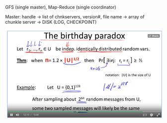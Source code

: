 
GFS (single master), Map-Reduce (single coordinator)

Master: handle -> list of chnkservers, version#, file name -> array of chunkle server -> DISK (LOG, CHECKPOINT)


![the-birthday-paradox](../img/The-Birthday-paradox.png)

